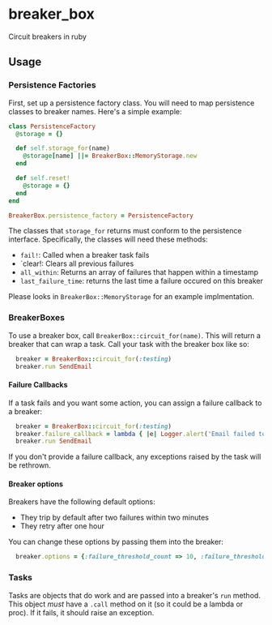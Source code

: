 # breaker_box

Circuit breakers in ruby

## Usage

### Persistence Factories

First, set up a persistence factory class. You will need to map persistence classes to breaker names. Here's a simple example:

```ruby
class PersistenceFactory
  @storage = {}

  def self.storage_for(name)
    @storage[name] ||= BreakerBox::MemoryStorage.new
  end

  def self.reset!
    @storage = {}
  end
end

BreakerBox.persistence_factory = PersistenceFactory
```

The classes that `storage_for` returns must conform to the persistence interface. Specifically, the classes will need these methods:

 - `fail!`: Called when a breaker task fails
 - `clear!: Clears all previous failures
 - `all_within`: Returns an array of failures that happen within a timestamp
 - `last_failure_time`: returns the last time a failure occured on this breaker

Please looks in `BreakerBox::MemoryStorage` for an example implmentation.

### BreakerBoxes

To use a breaker box, call `BreakerBox::circuit_for(name)`. This will return a breaker that can wrap a task. Call your task with the breaker box like so:

```ruby
  breaker = BreakerBox::circuit_for(:testing)
  breaker.run SendEmail
```

#### Failure Callbacks

If a task fails and you want some action, you can assign a failure callback to a breaker:

```ruby
  breaker = BreakerBox::circuit_for(:testing)
  breaker.failure_callback = lambda { |e| Logger.alert('Email failed to send!') }
  breaker.run SendEmail
```

If you don't provide a failure callback, any exceptions raised by the task will be rethrown.

#### Breaker options

Breakers have the following default options:
  - They trip by default after two failures within two minutes
  - They retry after one hour

You can change these options by passing them into the breaker:

```ruby
  breaker.options = {:failure_threshold_count => 10, :failure_threshold_time => 240, :retry_after => 60 * 60 * 2}
```

### Tasks

Tasks are objects that do work and are passed into a breaker's `run` method. This object _must_ have a `.call` method on it (so it could be a lambda or proc). If it fails, it should raise an exception.
